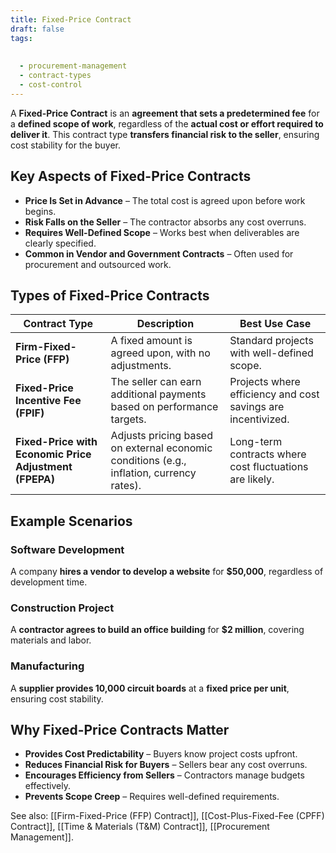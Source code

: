 ```yaml
---
title: Fixed-Price Contract
draft: false
tags:
  
  
  - procurement-management
  - contract-types
  - cost-control
---
```


A **Fixed-Price Contract** is an **agreement that sets a predetermined fee** for a **defined scope of work**, regardless of the **actual cost or effort required to deliver it**. This contract type **transfers financial risk to the seller**, ensuring cost stability for the buyer.

## **Key Aspects of Fixed-Price Contracts**
- **Price Is Set in Advance** – The total cost is agreed upon before work begins.
- **Risk Falls on the Seller** – The contractor absorbs any cost overruns.
- **Requires Well-Defined Scope** – Works best when deliverables are clearly specified.
- **Common in Vendor and Government Contracts** – Often used for procurement and outsourced work.

## **Types of Fixed-Price Contracts**
| **Contract Type**          | **Description** | **Best Use Case** |
|---------------------------|------------------------------------------------|--------------------------------|
| **Firm-Fixed-Price (FFP)** | A fixed amount is agreed upon, with no adjustments. | Standard projects with well-defined scope. |
| **Fixed-Price Incentive Fee (FPIF)** | The seller can earn additional payments based on performance targets. | Projects where efficiency and cost savings are incentivized. |
| **Fixed-Price with Economic Price Adjustment (FPEPA)** | Adjusts pricing based on external economic conditions (e.g., inflation, currency rates). | Long-term contracts where cost fluctuations are likely. |

## **Example Scenarios**

### **Software Development**
A company **hires a vendor to develop a website** for **\$50,000**, regardless of development time.

### **Construction Project**
A **contractor agrees to build an office building** for **\$2 million**, covering materials and labor.

### **Manufacturing**
A **supplier provides 10,000 circuit boards** at a **fixed price per unit**, ensuring cost stability.

## **Why Fixed-Price Contracts Matter**
- **Provides Cost Predictability** – Buyers know project costs upfront.
- **Reduces Financial Risk for Buyers** – Sellers bear any cost overruns.
- **Encourages Efficiency from Sellers** – Contractors manage budgets effectively.
- **Prevents Scope Creep** – Requires well-defined requirements.

See also: [[Firm-Fixed-Price (FFP) Contract]], [[Cost-Plus-Fixed-Fee (CPFF) Contract]], [[Time & Materials (T&M) Contract]], [[Procurement Management]].
